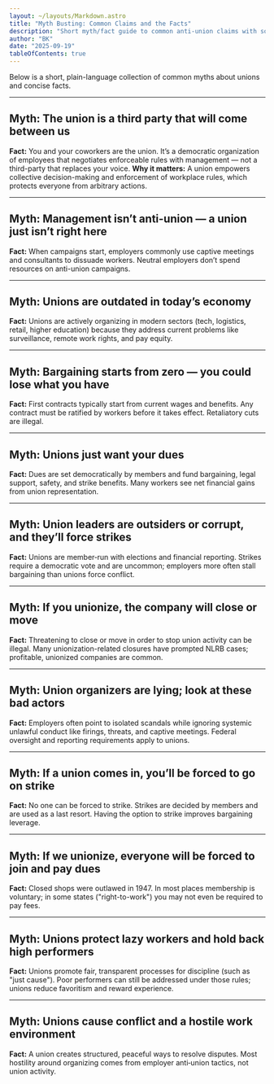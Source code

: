 ```yaml
---
layout: ~/layouts/Markdown.astro
title: "Myth Busting: Common Claims and the Facts"
description: "Short myth/fact guide to common anti-union claims with sources and short explanations."
author: "BK"
date: "2025-09-19"
tableOfContents: true
---
```


Below is a short, plain-language collection of common myths about unions and concise facts.

---

## Myth: The union is a third party that will come between us
**Fact:** You and your coworkers are the union. It’s a democratic organization of employees that negotiates enforceable rules with management — not a third-party that replaces your voice.
**Why it matters:** A union empowers collective decision-making and enforcement of workplace rules, which protects everyone from arbitrary actions.

---

## Myth: Management isn’t anti-union — a union just isn’t right here
**Fact:** When campaigns start, employers commonly use captive meetings and consultants to dissuade workers. Neutral employers don’t spend resources on anti-union campaigns.

---

## Myth: Unions are outdated in today’s economy
**Fact:** Unions are actively organizing in modern sectors (tech, logistics, retail, higher education) because they address current problems like surveillance, remote work rights, and pay equity.

---

## Myth: Bargaining starts from zero — you could lose what you have
**Fact:** First contracts typically start from current wages and benefits. Any contract must be ratified by workers before it takes effect. Retaliatory cuts are illegal.

---

## Myth: Unions just want your dues
**Fact:** Dues are set democratically by members and fund bargaining, legal support, safety, and strike benefits. Many workers see net financial gains from union representation.

---

## Myth: Union leaders are outsiders or corrupt, and they’ll force strikes
**Fact:** Unions are member‑run with elections and financial reporting. Strikes require a democratic vote and are uncommon; employers more often stall bargaining than unions force conflict.

---

## Myth: If you unionize, the company will close or move
**Fact:** Threatening to close or move in order to stop union activity can be illegal. Many unionization-related closures have prompted NLRB cases; profitable, unionized companies are common.

---

## Myth: Union organizers are lying; look at these bad actors
**Fact:** Employers often point to isolated scandals while ignoring systemic unlawful conduct like firings, threats, and captive meetings. Federal oversight and reporting requirements apply to unions.

---

## Myth: If a union comes in, you’ll be forced to go on strike
**Fact:** No one can be forced to strike. Strikes are decided by members and are used as a last resort. Having the option to strike improves bargaining leverage.

---

## Myth: If we unionize, everyone will be forced to join and pay dues
**Fact:** Closed shops were outlawed in 1947. In most places membership is voluntary; in some states ("right-to-work") you may not even be required to pay fees.

---

## Myth: Unions protect lazy workers and hold back high performers
**Fact:** Unions promote fair, transparent processes for discipline (such as "just cause"). Poor performers can still be addressed under those rules; unions reduce favoritism and reward experience.

---

## Myth: Unions cause conflict and a hostile work environment
**Fact:** A union creates structured, peaceful ways to resolve disputes. Most hostility around organizing comes from employer anti‑union tactics, not union activity.
